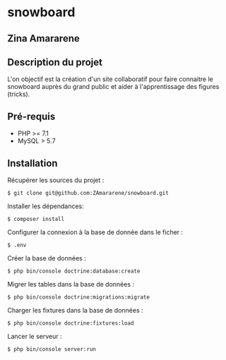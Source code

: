 # snowboard
## Zina Amararene

## Description du projet
L'on objectif est la création d'un site collaboratif pour faire connaitre le snowboard auprès du grand public et aider à l'apprentissage des figures (tricks).

## Pré-requis
* PHP >= 7.1
* MySQL > 5.7

## Installation
Récupérer les sources du projet :
```
$ git clone git@github.com:ZAmararene/snowboard.git
```

Installer les dépendances:
```
$ composer install
```

Configurer la connexion à la base de donnée dans le ficher :
```
$ .env
```

Créer la base de données :
```
$ php bin/console doctrine:database:create
```

Migrer les tables dans la base de données :
```
$ php bin/console doctrine:migrations:migrate
```

Charger les fixtures dans la base de données :
```
$ php bin/console doctrine:fixtures:load
```

Lancer le serveur :
```
$ php bin/console server:run
```
